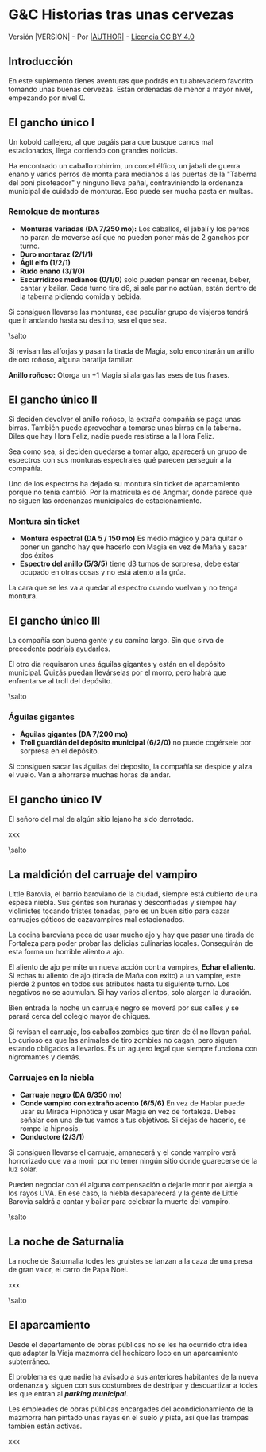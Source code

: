 # G&C Historias tras unas cervezas

Versión |VERSION| - Por [|AUTHOR|](|AUTHORURL|) - [Licencia CC BY 4.0](https://creativecommons.org/licenses/by/4.0/deed.es)

## Introducción

En este suplemento tienes aventuras que podrás en tu abrevadero favorito tomando unas buenas cervezas. Están ordenadas de menor a mayor nivel, empezando por nivel 0.

## El gancho único I

Un kobold callejero, al que pagáis para que busque carros mal estacionados, llega corriendo con grandes noticias.

Ha encontrado un caballo rohirrim, un corcel élfico, un jabalí de guerra enano y varios perros de monta para medianos a las puertas de la "Taberna del poni pisoteador" y ninguno lleva pañal, contraviniendo la ordenanza municipal de cuidado de monturas. Eso puede ser mucha pasta en multas.

### Remolque de monturas

* **Monturas variadas (DA 7/250 mo):** Los caballos, el jabalí y los perros no paran de moverse así que no pueden poner más de 2 ganchos por turno.
* **Duro montaraz (2/1/1)**
* **Ágil elfo (1/2/1)**
* **Rudo enano (3/1/0)**
* **Escurridizos medianos (0/1/0)** solo pueden pensar en recenar, beber, cantar y bailar. Cada turno tira d6, si sale par no actúan, están dentro de la taberna pidiendo comida y bebida.

Si consiguen llevarse las monturas, ese peculiar grupo de viajeros tendrá que ir andando hasta su destino, sea el que sea. 

\salto

Si revisan las alforjas y pasan la tirada de Magia, solo encontrarán un anillo de oro roñoso, alguna baratija familiar.

**Anillo roñoso:** Otorga un +1 Magia si alargas las eses de tus frases.

## El gancho único II

Si deciden devolver el anillo roñoso, la extraña compañía se paga unas birras. También puede aprovechar a tomarse unas birras en la taberna. Diles que hay Hora Feliz, nadie puede resistirse a la Hora Feliz.

Sea como sea, si deciden quedarse a tomar algo, aparecerá un grupo de espectros con sus monturas espectrales qué parecen perseguir a la compañía.

Uno de los espectros ha dejado su montura sin ticket de aparcamiento porque no tenía cambió. Por la matrícula es de Angmar, donde parece que no siguen las ordenanzas municipales de estacionamiento.

### Montura sin ticket

* **Montura espectral (DA 5 / 150 mo)** Es medio mágico y para quitar o poner un gancho hay que hacerlo con Magia en vez de Maña y sacar dos éxitos
* **Espectro del anillo (5/3/5)** tiene d3 turnos de sorpresa, debe estar ocupado en otras cosas y no está atento a la grúa.

La cara que se les va a quedar al espectro cuando vuelvan y no tenga montura.

## El gancho único III

La compañía son buena gente y su camino largo. Sin que sirva de precedente podríais ayudarles.

El otro día requisaron unas águilas gigantes y están en el depósito municipal. Quizás puedan llevárselas por el morro, pero habrá que enfrentarse al troll del depósito.

\salto

### Águilas gigantes
* **Águilas gigantes (DA 7/200 mo)** 
* **Troll guardián del depósito municipal (6/2/0)** no puede cogérsele por sorpresa en el depósito.

Si consiguen sacar las águilas del deposito, la compañía se despide y alza el vuelo. Van a ahorrarse muchas horas de andar.

## El gancho único IV

El señoro del mal de algún sitio lejano ha sido derrotado.

xxx

\salto

## La maldición del carruaje del vampiro

Little Barovia, el barrio baroviano de la ciudad, siempre está cubierto de una espesa niebla. Sus gentes son hurañas y desconfiadas y siempre hay violinistes tocando tristes tonadas, pero es un buen sitio para cazar carruajes góticos de cazavampires mal estacionados.

La cocina baroviana peca de usar mucho ajo y hay que pasar una tirada de Fortaleza para poder probar las delicias culinarias locales. Conseguirán de esta forma un horrible aliento a ajo.

El aliento de ajo permite un nueva acción contra vampires, **Echar el aliento**. Si echas tu aliento de ajo (tirada de Maña con exito) a un vampire, este pierde 2 puntos en todos sus atributos hasta tu siguiente turno. Los negativos no se acumulan. Si hay varios alientos, solo alargan la duración.

Bien entrada la noche un carruaje negro se moverá por sus calles y se parará cerca del colegio mayor de chiques.

Si revisan el carruaje, los caballos zombies que tiran de él no llevan pañal. Lo curioso es que las animales de tiro zombies no cagan, pero siguen estando obligados a llevarlos. Es un agujero legal que siempre funciona con nigromantes y demás.

### Carruajes en la niebla

* **Carruaje negro (DA 6/350 mo)** 
* **Conde vampiro con extraño acento (6/5/6)** En vez de Hablar puede usar su Mirada Hipnótica y usar Magia en vez de fortaleza. Debes señalar con una de tus vamos a tus objetivos. Si dejas de hacerlo, se rompe la hipnosis.
* **Conductore (2/3/1)**

Si consiguen llevarse el carruaje, amanecerá y el conde vampiro verá horrorizado que va a morir por no tener ningún sitio donde guarecerse de la luz solar.

Pueden negociar con él alguna compensación o dejarle morir por alergia a los rayos UVA. En ese caso, la niebla desaparecerá y la gente de Little Barovia saldrá a cantar y bailar para celebrar la muerte del vampiro.

\salto

## La noche de Saturnalia

La noche de Saturnalia todes les gruistes se lanzan a la caza de una presa de gran valor, el carro de Papa Noel.

xxx

\salto

## El aparcamiento

Desde el departamento de obras públicas no se les ha ocurrido otra idea que adaptar la Vieja mazmorra del hechicero loco en un aparcamiento subterráneo.

El problema es que nadie ha avisado a sus anteriores habitantes de la nueva ordenanza y siguen con sus costumbres de destripar y descuartizar a todes les que entran al ***parking municipal***. 

Les empleades de obras públicas encargades del acondicionamiento de la mazmorra han pintado unas rayas en el suelo y pista, así que las trampas también están activas.

xxx